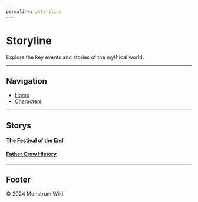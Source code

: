 ```yaml
---
permalink: /storyline
---
```


# Storyline

Explore the key events and stories of the mythical world.

---

## Navigation

- [Home](index)
- [Characters](characters)

---

## Storys

#### <a href="./storys/the-festival-of-the-end/the-festival-of-the-end.md">The Festival of the End</a>

#### <a href="./storys/father crow history/father_corw.md">Father Crow History</a>

---

## Footer

&copy; 2024 Monstrum Wiki
